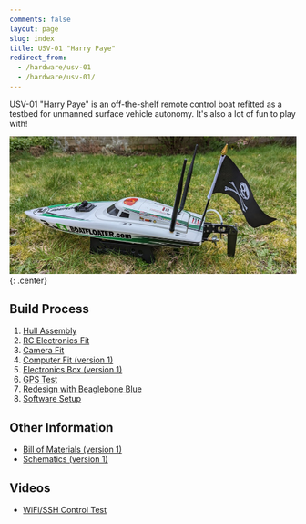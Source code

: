 ```yaml
---
comments: false
layout: page
slug: index
title: USV-01 "Harry Paye"
redirect_from:
  - /hardware/usv-01
  - /hardware/usv-01/
---
```


USV-01 "Harry Paye" is an off-the-shelf remote control boat refitted as a testbed for unmanned surface vehicle autonomy. It's also a lot of fun to play with!

![USV-01](/img/projects/usv-01/splash.jpg){: .center}

## Build Process

1. [Hull Assembly](./usv-01-hull-assembly)
2. [RC Electronics Fit](./usv-01-rc-electronics-fit)
3. [Camera Fit](./usv-01-camera-fit)
4. [Computer Fit (version 1)](./usv-01-computer-fit-version-1)
5. [Electronics Box (version 1)](./usv-01-electronics-box-version-1)
6. [GPS Test](./usv-01-gps-test)
7. [Redesign with Beaglebone Blue](./usv-01-redesign-with-beaglebone-blue)
7. [Software Setup](./usv-01-software-setup)

## Other Information

* [Bill of Materials (version 1)](./usv-01-bill-of-materials-version-1)
* [Schematics (version 1)](./usv-01-schematics-version-1)

## Videos

* [WiFi/SSH Control Test](https://video.ianrenton.com/usv01/sshcontrol.mp4)
